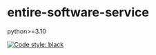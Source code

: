 # entire-software-service

python>=3.10

[![Code style: black](https://img.shields.io/badge/code%20style-black-000000.svg)](https://github.com/psf/black)

